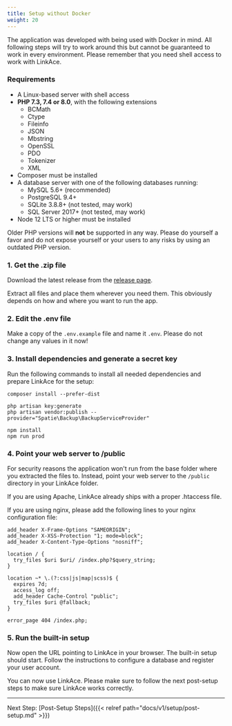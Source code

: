 ```yaml
---
title: Setup without Docker
weight: 20
---
```


The application was developed with being used with Docker in mind. All following steps will try to work around this but cannot be guaranteed to work in every environment. Please remember that you need shell access to work with LinkAce.

### Requirements

* A Linux-based server with shell access
* **PHP 7.3, 7.4 or 8.0**, with the following extensions
    * BCMath
    * Ctype
    * Fileinfo
    * JSON
    * Mbstring
    * OpenSSL
    * PDO
    * Tokenizer
    * XML
* Composer must be installed
* A database server with one of the following databases running:
    * MySQL 5.6+ (recommended)
    * PostgreSQL 9.4+
    * SQLite 3.8.8+ (not tested, may work)
    * SQL Server 2017+ (not tested, may work)
* Node 12 LTS or higher must be installed

Older PHP versions will **not** be supported in any way. Please do yourself a favor and do not expose yourself or your users to any risks by using an outdated PHP version.

### 1. Get the .zip file

Download the latest release from the [release page](https://github.com/Kovah/LinkAce/releases).

Extract all files and place them wherever you need them. This obviously depends on how and where you want to run the
app.

### 2. Edit the .env file

Make a copy of the `.env.example` file and name it `.env`. Please do not change any values in it now!

### 3. Install dependencies and generate a secret key

Run the following commands to install all needed dependencies and prepare LinkAce for the setup:

```
composer install --prefer-dist

php artisan key:generate
php artisan vendor:publish --provider="Spatie\Backup\BackupServiceProvider"

npm install
npm run prod
```

### 4. Point your web server to /public

For security reasons the application won't run from the base folder where you extracted the files to. Instead, point your web server to the `/public` directory in your LinkAce folder.

If you are using Apache, LinkAce already ships with a proper .htaccess file.

If you are using nginx, please add the following lines to your nginx configuration file:

```
add_header X-Frame-Options "SAMEORIGIN";
add_header X-XSS-Protection "1; mode=block";
add_header X-Content-Type-Options "nosniff";

location / {
  try_files $uri $uri/ /index.php?$query_string;
}

location ~* \.(?:css|js|map|scss)$ {
  expires 7d;
  access_log off;
  add_header Cache-Control "public";
  try_files $uri @fallback;
}

error_page 404 /index.php;
```

### 5. Run the built-in setup

Now open the URL pointing to LinkAce in your browser. The built-in setup should start. Follow the instructions to configure a database and register your user account.

You can now use LinkAce. Please make sure to follow the next post-setup steps to make sure LinkAce works correctly.

---

Next Step: [Post-Setup Steps]({{< relref path="docs/v1/setup/post-setup.md" >}})
